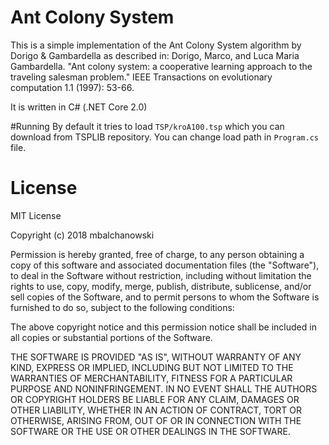 # Ant Colony System

This is a simple implementation of the Ant Colony System algorithm by Dorigo & Gambardella as described in: Dorigo, Marco, and Luca Maria Gambardella. "Ant colony system: a cooperative learning approach to the traveling salesman problem." IEEE Transactions on evolutionary computation 1.1 (1997): 53-66.

It is written in C# (.NET Core 2.0)

#Running
By default it tries to load `TSP/kroA100.tsp` which you can download from TSPLIB repository. You can change load path in `Program.cs` file.

# License

MIT License

Copyright (c) 2018 mbalchanowski

Permission is hereby granted, free of charge, to any person obtaining a copy
of this software and associated documentation files (the "Software"), to deal
in the Software without restriction, including without limitation the rights
to use, copy, modify, merge, publish, distribute, sublicense, and/or sell
copies of the Software, and to permit persons to whom the Software is
furnished to do so, subject to the following conditions:

The above copyright notice and this permission notice shall be included in all
copies or substantial portions of the Software.

THE SOFTWARE IS PROVIDED "AS IS", WITHOUT WARRANTY OF ANY KIND, EXPRESS OR
IMPLIED, INCLUDING BUT NOT LIMITED TO THE WARRANTIES OF MERCHANTABILITY,
FITNESS FOR A PARTICULAR PURPOSE AND NONINFRINGEMENT. IN NO EVENT SHALL THE
AUTHORS OR COPYRIGHT HOLDERS BE LIABLE FOR ANY CLAIM, DAMAGES OR OTHER
LIABILITY, WHETHER IN AN ACTION OF CONTRACT, TORT OR OTHERWISE, ARISING FROM,
OUT OF OR IN CONNECTION WITH THE SOFTWARE OR THE USE OR OTHER DEALINGS IN THE
SOFTWARE.